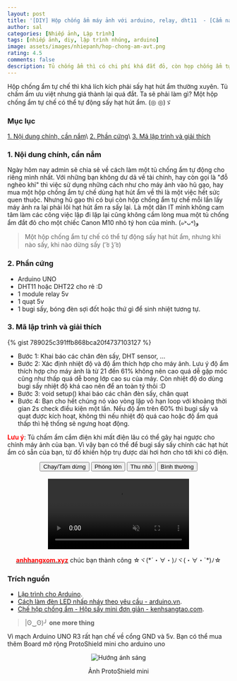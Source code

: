 ```yaml
---
layout: post
title: '[DIY] Hộp chống ẩm máy ảnh với arduino, relay, dht11  - [Cẩm nang nhiếp ảnh]'
author: sal
categories: [Nhiếp ảnh, Lập trình]
tags: [nhiếp ảnh, diy, lập trình nhúng, arduino]
image: assets/images/nhiepanh/hop-chong-am-avt.png
rating: 4.5
comments: false
description: Tủ chống ẩm thì có chi phí khá đắt đỏ, còn họp chống ẩm tự chế thì ta phải tháo hạt hút ẩm ra để sấy lại rất tốn thời gian. Vậy có cách nào tốt hơn không? Cùng vào bài viết nhé.
---
```


Hộp chống ẩm tự chế thì khá lích kích phải sấy hạt hút ẩm thường xuyên. Tủ chấm ẩm ưu việt nhưng giá thành lại quá đắt. Ta sẽ phải làm gì? Một hộp chống ẩm tự chế có thể tự động sấy hạt hút ẩm. (◎ ◎)ゞ

### Mục lục

[1. Nội dung chính, cần nắm](#noidung)\\
[2. Phần cứng](#phancung)\\
[3. Mã lập trình và giải thích](#malaptrinh)

<a name="noidung"></a>

### 1. Nội dung chính, cần nắm
Ngày hôm nay admin sẽ chia sẻ về cách làm một tủ chống ẩm tự động cho riêng mình nhất.
Với những bạn không dư dả về tài chính, hay còn gọi là "đỗ nghèo khỉ" thì việc sử dụng những cách như cho máy ảnh vào hũ gạo, hay mua một hộp chống ẩm tự chế dùng hạt hút ẩm về thì là một việc hết sức quen thuộc. Nhưng hũ gạo thì có bụi còn hộp chống ẩm tự chế mỗi lần lấy máy ảnh ra lại phải lôi hạt hút ẩm ra sấy lại. Là một dân IT mình không cam tâm làm các công việc lặp đi lặp lại cũng không cầm lòng mua một tủ chống ẩm đắt đỏ cho một chiếc Canon M10 nhỏ tý hon của mình. (๑˃ᴗ˂)ﻭ

> Một hộp chống ẩm tự chế có thể tự động sấy hạt hút ẩm, nhưng khi nào sấy, khi nào dừng sấy 	( ͡ಠ ʖ̯ ͡ಠ)

<a name="phancung"></a>

### 2. Phần cứng
* Arduino UNO
* DHT11 hoặc DHT22 cho rẻ :D
* 1 module relay 5v
* 1 quạt 5v
* 1 bugi sấy, bóng đèn sợi đốt hoặc thứ gì để sinh nhiệt tương tự.

<a name="malaptrinh"></a>

### 3. Mã lập trình và giải thích
{% gist 789025c391ffb868bca20f4737103127 %}

* Bước 1: Khai báo các chân đèn sấy, DHT sensor, ...
* Bước 2: Xác định nhiệt độ và độ ẩm thích hợp cho máy ảnh. Lưu ý độ ẩm thích hợp cho máy ảnh là từ 21 đến 61% không nên cao quá dễ gặp móc cũng như thấp quá dễ bong lớp cao su của máy. Còn nhiệt độ do dùng bugi sấy nhiệt độ khá cao nên để an toàn tý thôi :D
* Bước 3: void setup() khai báo các chân đèn sấy, chân quạt
* Bước 4: Bạn cho hết chúng nó vào vòng lặp vô hạn loop với khoảng thời gian 2s check điều kiện một lần. Nếu độ ấm trên 60% thì bugi sấy và quạt được kích hoạt, không thì nếu nhiệt độ quá cao hoặc độ ẩm quá thấp thì hệ thống sẽ ngưng hoạt động.

<span style="color:red;font-weight:bold">Lưu ý</span>: Tủ chấm ẩm cắm điện khi mất điện lâu có thể gây hại ngược cho chính máy ảnh của bạn. Vì vậy bạn có thể để bugi sấy sấy chính các hạt hút ẩm có sẵn của bạn, từ đố khiến hộp trụ được dài hơi hơn cho tới khi có điện.

<div style="text-align:center">
  <button onclick="playPause()">Chạy/Tạm dừng</button>
  <button onclick="makeBig()">Phóng lớn</button>
  <button onclick="makeSmall()">Thu nhỏ</button>
  <button onclick="makeNormal()">Bình thường</button>
  <br><br>
  <video id="video1" width="320" muted playsinline controls>
    <source src="../../assets/images/nhiepanh/done-hop-chong-am.mp4" type="video/mp4">
    <source src="../../assets/images/nhiepanh/done-hop-chong-am.webm" type="video/webm">
    Your browser does not support HTML video.
  </video>
</div>


<p style="text-align:center; "><a href="https://anhhangxom.xyz/" target="_blank"><span style="color:red;font-weight:bold">anhhangxom.xyz</span></a> chúc bạn thành công ☆ヾ(*´・∀・)ﾉヾ(・∀・`*)ﾉ☆</p>

### Trích nguồn

* [Lập trình cho Arduino](http://arduino.vn/bai-viet/42-arduino-uno-r3-la-gi).
* [Cách làm đèn LED nhấp nháy theo yêu cầu - arduino.vn](http://arduino.vn/bai-viet/77-bai-2-cach-lam-den-led-nhap-nhay-theo-yeu-cau).
* [Chế hộp chống ẩm - Hộp sấy mini đơn giản - kenhsangtao.com](https://www.youtube.com/watch?v=N1kYU2mnL9o&t=535s).

> |ʘ‿ʘ)╯ **one more thing**

Vì mạch Arduino UNO R3 rất hạn chế về cổng GND và 5v. Bạn có thể mua thêm Board mở rộng ProtoShield mini cho arduino uno
<p style="text-align:center;">
  <picture>
    <source srcset="../../assets/images/nhiepanh/board-mo-rong-arduino-uno.webp" type="image/webp" >
        <source type="image/jpeg" srcset="../../assets/images/nhiepanh/board-mo-rong-arduino-uno.jpg">
    <img src="../../assets/images/nhiepanh/board-mo-rong-arduino-uno.jpg" alt="Hướng ánh sáng" >
  </picture>
</p>
<p style="text-align:center;">Ảnh ProtoShield mini</p>

<style>
.box {
  display: flex;
  align-items: center;
  justify-content: center;
  background: #aaa;
  margin: 20px 0;
  width: 100%;
  min-height: 200px;
  border: 2px #ccc solid;
  color: #fff;
}

.row {
  display: flex;
  flex-wrap: wrap;
  padding: 0 4px;
}

/* Create four equal columns that sits next to each other */
.column {
  flex: 25%;
  max-width: 25%;
  padding: 0 4px;
}

.column img {
  margin-top: 8px;
  vertical-align: middle;
  width: 100%;
}

/* Responsive layout - makes a two column-layout instead of four columns */
@media screen and (max-width: 800px) {
  .column {

    flex: 50%;
    max-width: 50%;

  }
}

/* Responsive layout - makes the two columns stack on top of each other instead of next to each other */
@media screen and (max-width: 600px) {
  .column {

    flex: 100%;
    max-width: 100%;

  }
}
.video {
  max-width: 100%;
  height: auto;
}
</style>
<script>
let myVideo = document.getElementById("video1");
if(myVideo){
  myVideo.play();
  function playPause() {
    if (myVideo.paused)
      myVideo.play();
    else
      myVideo.pause();
  }

  function makeBig() {
      myVideo.width = 560;
  }

  function makeSmall() {
      myVideo.width = 320;
  }

  function makeNormal() {
      myVideo.width = 420;
  }
}
</script>

